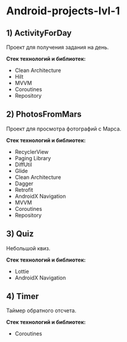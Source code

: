 # Android-projects-lvl-1
## 1) ActivityForDay
Проект для получения задания на день.    
  
**Стек технологий и библиотек:**
* Clean Architecture
* Hilt
* MVVM
* Coroutines
* Repository
## 2) PhotosFromMars
Проект для просмотра фотографий с Марса.  

**Стек технологий и библиотек:**
* RecyclerView
* Paging Library
* DiffUtil
* Glide
* Clean Architecture
* Dagger
* Retrofit
* AndroidX Navigation 
* MVVM
* Coroutines
* Repository
## 3) Quiz
Небольшой квиз.  

**Стек технологий и библиотек:**
* Lottie
* AndroidX Navigation 
## 4) Timer
Таймер обратного отсчета.  

**Стек технологий и библиотек:**
* Coroutines
